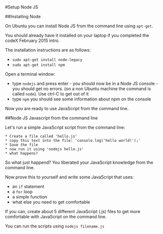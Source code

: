 #Setup Node JS

##Installing Node

On Ubuntu you can install Node JS from the command line using ```apt-get```.

You should already have it installed on your laptop if you completed the codeX February 2015 intro.

The installation instructions are as follows:

* ```sudo apt-get install node-legacy```
* ```sudo apt-get install npm```

Open a terminal window:

* type ```nodejs``` and press enter - you should now be in a Node JS console - you should get no errors. (on a non Ubuntu machine the command is called ```node```). Use ctrl-C to get out of it
* type ```npm``` you should see some information about npm on the console

Now you are ready to use JavaScript from the command line.

##Node JS Javascript from the command line

Let's run a simple JavaScript script from the command line:

	* Create a file called 'hello.js'
	* copy this text into the file: 'console.log('hello world!');'
	* Save the file
	* now run it using 'nodejs hello.js'
	* what happens?

So what just happend? You liberated your JavaScript knowledge from the command line.

Now prove this to yourself and write some JavaScript that uses:
* an ```if``` statement
* a ```for``` loop
* a simple function
* what else you need to get comfortable

If you can, create about 5 different JavaScript (.js) files to get more comfortable with JavaScript on the command line.

You can run the scripts using ```nodejs filename.js```
